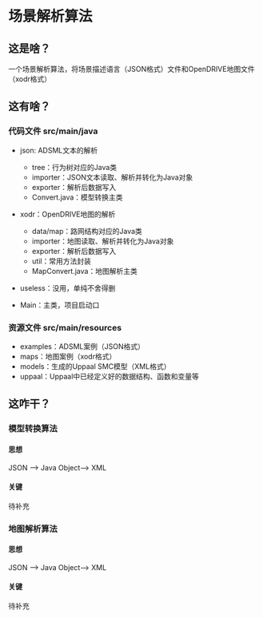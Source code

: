 # 场景解析算法

## 这是啥？

一个场景解析算法，将场景描述语言（JSON格式）文件和OpenDRIVE地图文件（xodr格式）

## 这有啥？

### 代码文件 src/main/java

- json: ADSML文本的解析
    - tree：行为树对应的Java类
    - importer：JSON文本读取、解析并转化为Java对象
    - exporter：解析后数据写入
    - Convert.java：模型转换主类
    
- xodr：OpenDRIVE地图的解析
    - data/map：路网结构对应的Java类
    - importer：地图读取、解析并转化为Java对象
    - exporter：解析后数据写入
    - util：常用方法封装
    - MapConvert.java：地图解析主类
- useless：没用，单纯不舍得删
- Main：主类，项目启动口

### 资源文件 src/main/resources

- examples：ADSML案例（JSON格式）
- maps：地图案例（xodr格式）
- models：生成的Uppaal SMC模型（XML格式）
- uppaal：Uppaal中已经定义好的数据结构、函数和变量等

## 这咋干？

### 模型转换算法

#### 思想

JSON --> Java Object--> XML

#### 关键

待补充

### 地图解析算法

#### 思想

JSON --> Java Object--> XML

#### 关键

待补充

